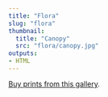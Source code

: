 ```yaml
---
title: "Flora"
slug: "flora"
thumbnail:
  title: "Canopy"
  src: "flora/canopy.jpg"
outputs:
- HTML
---
```


[Buy prints from this gallery](https://weshargrovephotography.square.site/shop/flora-prints/5).
